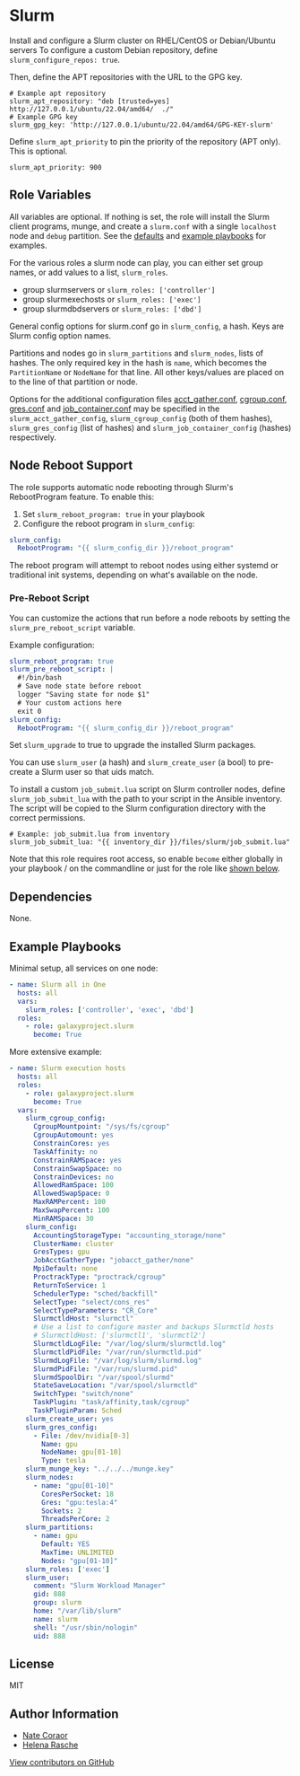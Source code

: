 Slurm
=====

Install and configure a Slurm cluster on RHEL/CentOS or Debian/Ubuntu servers
To configure a custom Debian repository, define `slurm_configure_repos: true`.

Then, define the APT  repositories with the URL to the GPG key.

    # Example apt repository
    slurm_apt_repository: "deb [trusted=yes] http://127.0.0.1/ubuntu/22.04/amd64/  ./"
    # Example GPG key
    slurm_gpg_key: 'http://127.0.0.1/ubuntu/22.04/amd64/GPG-KEY-slurm'
     
Define `slurm_apt_priority` to pin the priority of the repository (APT only). This is optional.

    slurm_apt_priority: 900

Role Variables
--------------

All variables are optional. If nothing is set, the role will install the Slurm client programs, munge, and
create a `slurm.conf` with a single `localhost` node and `debug` partition.
See the [defaults](defaults/main.yml) and [example playbooks](#example-playbooks) for examples.

For the various roles a slurm node can play, you can either set group names, or add values to a list, `slurm_roles`.

- group slurmservers or `slurm_roles: ['controller']`
- group slurmexechosts or `slurm_roles: ['exec']`
- group slurmdbdservers or `slurm_roles: ['dbd']`

General config options for slurm.conf go in `slurm_config`, a hash. Keys are Slurm config option names.

Partitions and nodes go in `slurm_partitions` and `slurm_nodes`, lists of hashes. The only required key in the hash is
`name`, which becomes the `PartitionName` or `NodeName` for that line. All other keys/values are placed on to the line
of that partition or node.

Options for the additional configuration files [acct_gather.conf](https://slurm.schedmd.com/acct_gather.conf.html),
[cgroup.conf](https://slurm.schedmd.com/cgroup.conf.html), [gres.conf](https://slurm.schedmd.com/gres.conf.html)
and [job_container.conf](https://slurm.schedmd.com/job_container.conf.html) may be specified in the
`slurm_acct_gather_config`, `slurm_cgroup_config` (both of them hashes), `slurm_gres_config` (list of hashes) and
`slurm_job_container_config` (hashes) respectively.

## Node Reboot Support

The role supports automatic node rebooting through Slurm's RebootProgram
feature. To enable this:

1. Set `slurm_reboot_program: true` in your playbook
2. Configure the reboot program in `slurm_config`:
```yaml
slurm_config:
  RebootProgram: "{{ slurm_config_dir }}/reboot_program"
```

The reboot program will attempt to reboot nodes using either systemd or
traditional init systems, depending on what's available on the node.

### Pre-Reboot Script

You can customize the actions that run before a node reboots by setting the
`slurm_pre_reboot_script` variable.

Example configuration:
```yaml
slurm_reboot_program: true
slurm_pre_reboot_script: |
  #!/bin/bash
  # Save node state before reboot
  logger "Saving state for node $1"
  # Your custom actions here
  exit 0
slurm_config:
  RebootProgram: "{{ slurm_config_dir }}/reboot_program"
```

Set `slurm_upgrade` to true to upgrade the installed Slurm packages.

You can use `slurm_user` (a hash) and `slurm_create_user` (a bool) to pre-create a Slurm user so that uids match.

To install a custom `job_submit.lua` script on Slurm controller nodes, define
`slurm_job_submit_lua` with the path to your script in the Ansible inventory.
The script will be copied to the Slurm configuration directory with the correct
permissions.

    # Example: job_submit.lua from inventory
    slurm_job_submit_lua: "{{ inventory_dir }}/files/slurm/job_submit.lua"

Note that this role requires root access, so enable ``become`` either globally in your playbook / on the commandline or
just for the role like [shown below](#example-playbooks).

Dependencies
------------

None.

Example Playbooks
-----------------

Minimal setup, all services on one node:

```yaml
- name: Slurm all in One
  hosts: all
  vars:
    slurm_roles: ['controller', 'exec', 'dbd']
  roles:
    - role: galaxyproject.slurm
      become: True
```

More extensive example:

```yaml
- name: Slurm execution hosts
  hosts: all
  roles:
    - role: galaxyproject.slurm
      become: True
  vars:
    slurm_cgroup_config:
      CgroupMountpoint: "/sys/fs/cgroup"
      CgroupAutomount: yes
      ConstrainCores: yes
      TaskAffinity: no
      ConstrainRAMSpace: yes
      ConstrainSwapSpace: no
      ConstrainDevices: no
      AllowedRamSpace: 100
      AllowedSwapSpace: 0
      MaxRAMPercent: 100
      MaxSwapPercent: 100
      MinRAMSpace: 30
    slurm_config:
      AccountingStorageType: "accounting_storage/none"
      ClusterName: cluster
      GresTypes: gpu
      JobAcctGatherType: "jobacct_gather/none"
      MpiDefault: none
      ProctrackType: "proctrack/cgroup"
      ReturnToService: 1
      SchedulerType: "sched/backfill"
      SelectType: "select/cons_res"
      SelectTypeParameters: "CR_Core"
      SlurmctldHost: "slurmctl"
      # Use a list to configure master and backups Slurmctld hosts
      # SlurmctldHost: ['slurmctl1', 'slurmctl2']
      SlurmctldLogFile: "/var/log/slurm/slurmctld.log"
      SlurmctldPidFile: "/var/run/slurmctld.pid"
      SlurmdLogFile: "/var/log/slurm/slurmd.log"
      SlurmdPidFile: "/var/run/slurmd.pid"
      SlurmdSpoolDir: "/var/spool/slurmd"
      StateSaveLocation: "/var/spool/slurmctld"
      SwitchType: "switch/none"
      TaskPlugin: "task/affinity,task/cgroup"
      TaskPluginParam: Sched
    slurm_create_user: yes
    slurm_gres_config:
      - File: /dev/nvidia[0-3]
        Name: gpu
        NodeName: gpu[01-10]
        Type: tesla
    slurm_munge_key: "../../../munge.key"
    slurm_nodes:
      - name: "gpu[01-10]"
        CoresPerSocket: 18
        Gres: "gpu:tesla:4"
        Sockets: 2
        ThreadsPerCore: 2
    slurm_partitions:
      - name: gpu
        Default: YES
        MaxTime: UNLIMITED
        Nodes: "gpu[01-10]"
    slurm_roles: ['exec']
    slurm_user:
      comment: "Slurm Workload Manager"
      gid: 888
      group: slurm
      home: "/var/lib/slurm"
      name: slurm
      shell: "/usr/sbin/nologin"
      uid: 888
```

License
-------

MIT

Author Information
------------------

- [Nate Coraor](https://github.com/natefoo)
- [Helena Rasche](https://github.com/erasche)

[View contributors on GitHub](https://github.com/galaxyproject/ansible-slurm/graphs/contributors)
